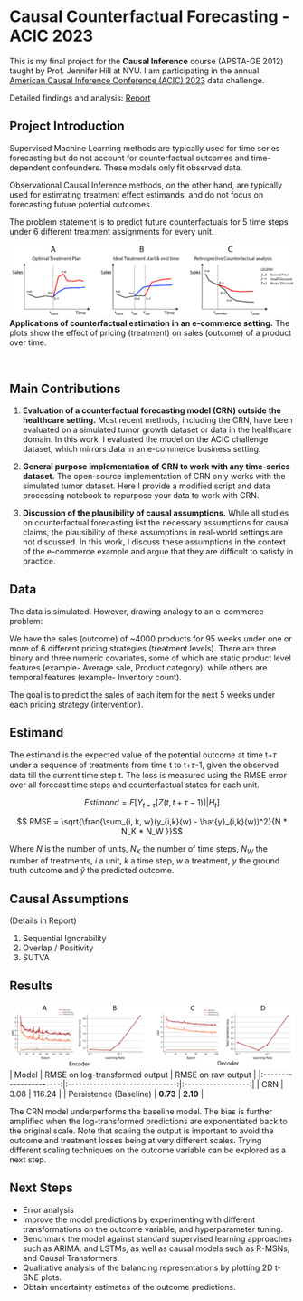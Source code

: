 # Causal Counterfactual Forecasting - ACIC 2023
This is my final project for the **Causal Inference** course (APSTA-GE 2012) taught by Prof. Jennifer Hill at NYU. I am participating in the annual [American Causal Inference Conference (ACIC) 2023](https://sci-info.org/annual-meeting/) data challenge.

Detailed findings and analysis: [Report](Report.pdf)

## Project Introduction

Supervised Machine Learning methods are typically used for time series forecasting but do not account for counterfactual outcomes and time-dependent confounders. These models only fit observed data. 

Observational Causal Inference methods, on the other hand, are typically used for estimating treatment effect estimands, and do not focus on forecasting future potential outcomes. 

The problem statement is to predict future counterfactuals for 5 time steps under 6 different treatment assignments for every unit.


![Applications of Couterfactual forecasting](./figures/Fig1.jpg)
**Applications of counterfactual estimation in an e-commerce setting.** The plots show the effect of pricing (treatment) on sales (outcome) of a product over time. 

<br>

## Main Contributions
1. **Evaluation of a counterfactual forecasting model (CRN) outside the healthcare setting.** Most recent methods, including the CRN, have been evaluated on a simulated tumor growth dataset or data in the healthcare domain. In this work, I evaluated the model on the ACIC challenge dataset, which mirrors data in an e-commerce business setting.

2. **General purpose implementation of CRN to work with any time-series dataset.**  The open-source implementation of CRN only works with the simulated tumor dataset. Here I provide a modified script and data processing notebook to repurpose your data to work with CRN.

3. **Discussion of the plausibility of causal assumptions.** While all studies on counterfactual forecasting list the necessary assumptions for causal claims, the plausibility of these assumptions in real-world settings are not discussed. In this work, I discuss these assumptions in the context of the e-commerce example and argue that they are difficult to satisfy in practice.
## Data
The data is simulated. However, drawing analogy to an e-commerce problem:

We have the sales (outcome) of ~4000 products for 95 weeks under one or more of 6 different pricing strategies (treatment levels). There are three binary and three numeric covariates, some of which are static product level features (example- Average sale, Product category), while others are temporal features (example- Inventory count).

The goal is to predict the sales of each item for the next 5 weeks under each pricing strategy (intervention).

## Estimand
The estimand is the expected value of the potential outcome at time t+𝜏 under a sequence of treatments from time t to t+𝜏-1, given the observed data till the current time step t. The loss is measured using the RMSE error over all forecast time steps and counterfactual states for each unit.

```math 
    Estimand = E[Y_{t+\tau}[Z(t, t+\tau-1)] | H_t]
```
```math 
    RMSE = \sqrt{\frac{\sum_{i, k, w}(y_{i,k}(w) - \hat{y}_{i,k}(w))^2}{N * N_K * N_W }}
```


Where $N$ is the number of units, $N_K$ the number of time steps, $N_W$ the number of treatments, $i$ a unit, $k$ a time step, $w$ a treatment, $y$ the
ground truth outcome and $\hat{y}$ the predicted outcome.

## Causal Assumptions
(Details in Report)
1. Sequential Ignorability
2. Overlap / Positivity
3. SUTVA

## Results
![Learning Curves](./figures/Fig3.jpg)
|         Model          | RMSE on log-transformed output | RMSE on raw output |
|:----------------------:|:------------------------------:|:------------------:|
|           CRN          |              3.08              |       116.24       |
| Persistence (Baseline) |            **0.73**            |      **2.10**      |

The CRN model underperforms the baseline model. The bias is further amplified when the log-transformed predictions are exponentiated back to the original scale. Note that scaling the output is important to avoid the outcome and treatment losses being at very different scales. Trying different scaling techniques on the outcome variable can be explored as a next step. 

## Next Steps
* Error analysis
* Improve the model predictions by experimenting with different transformations on the outcome variable, and hyperparameter tuning. 
* Benchmark the model against standard supervised learning approaches such as ARIMA, and LSTMs, as well as causal models such as R-MSNs, and Causal Transformers. 
* Qualitative analysis of the balancing representations by plotting 2D t-SNE plots.
* Obtain uncertainty estimates of the outcome predictions.